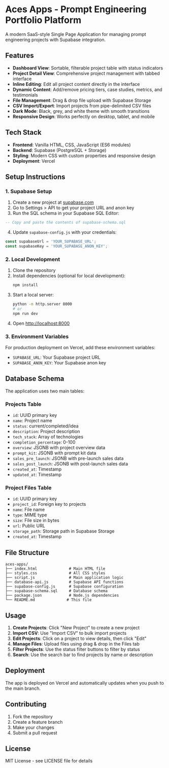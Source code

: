 # Aces Apps - Prompt Engineering Portfolio Platform

A modern SaaS-style Single Page Application for managing prompt engineering projects with Supabase integration.

## Features

- **Dashboard View**: Sortable, filterable project table with status indicators
- **Project Detail View**: Comprehensive project management with tabbed interface
- **Inline Editing**: Edit all project content directly in the interface
- **Dynamic Content**: Add/remove pricing tiers, case studies, metrics, and testimonials
- **File Management**: Drag & drop file upload with Supabase Storage
- **CSV Import/Export**: Import projects from pipe-delimited CSV files
- **Dark Mode**: Black, grey, and white theme with smooth transitions
- **Responsive Design**: Works perfectly on desktop, tablet, and mobile

## Tech Stack

- **Frontend**: Vanilla HTML, CSS, JavaScript (ES6 modules)
- **Backend**: Supabase (PostgreSQL + Storage)
- **Styling**: Modern CSS with custom properties and responsive design
- **Deployment**: Vercel

## Setup Instructions

### 1. Supabase Setup

1. Create a new project at [supabase.com](https://supabase.com)
2. Go to Settings > API to get your project URL and anon key
3. Run the SQL schema in your Supabase SQL Editor:

```sql
-- Copy and paste the contents of supabase-schema.sql
```

4. Update `supabase-config.js` with your credentials:

```javascript
const supabaseUrl = 'YOUR_SUPABASE_URL';
const supabaseKey = 'YOUR_SUPABASE_ANON_KEY';
```

### 2. Local Development

1. Clone the repository
2. Install dependencies (optional for local development):
   ```bash
   npm install
   ```
3. Start a local server:
   ```bash
   python -m http.server 8000
   # or
   npm run dev
   ```
4. Open [http://localhost:8000](http://localhost:8000)

### 3. Environment Variables

For production deployment on Vercel, add these environment variables:

- `SUPABASE_URL`: Your Supabase project URL
- `SUPABASE_ANON_KEY`: Your Supabase anon key

## Database Schema

The application uses two main tables:

### Projects Table
- `id`: UUID primary key
- `name`: Project name
- `status`: current/completed/idea
- `description`: Project description
- `tech_stack`: Array of technologies
- `completion_percentage`: 0-100
- `overview`: JSONB with project overview data
- `prompt_kit`: JSONB with prompt kit data
- `sales_pre_launch`: JSONB with pre-launch sales data
- `sales_post_launch`: JSONB with post-launch sales data
- `created_at`: Timestamp
- `updated_at`: Timestamp

### Project Files Table
- `id`: UUID primary key
- `project_id`: Foreign key to projects
- `name`: File name
- `type`: MIME type
- `size`: File size in bytes
- `url`: Public URL
- `storage_path`: Storage path in Supabase Storage
- `created_at`: Timestamp

## File Structure

```
aces-apps/
├── index.html              # Main HTML file
├── styles.css              # All CSS styles
├── script.js               # Main application logic
├── database-api.js         # Supabase API functions
├── supabase-config.js      # Supabase configuration
├── supabase-schema.sql     # Database schema
├── package.json            # Node.js dependencies
└── README.md              # This file
```

## Usage

1. **Create Projects**: Click "New Project" to create a new project
2. **Import CSV**: Use "Import CSV" to bulk import projects
3. **Edit Projects**: Click on a project to view details, then click "Edit"
4. **Manage Files**: Upload files using drag & drop in the Files tab
5. **Filter Projects**: Use the status filter buttons to filter by status
6. **Search**: Use the search bar to find projects by name or description

## Deployment

The app is deployed on Vercel and automatically updates when you push to the main branch.

## Contributing

1. Fork the repository
2. Create a feature branch
3. Make your changes
4. Submit a pull request

## License

MIT License - see LICENSE file for details